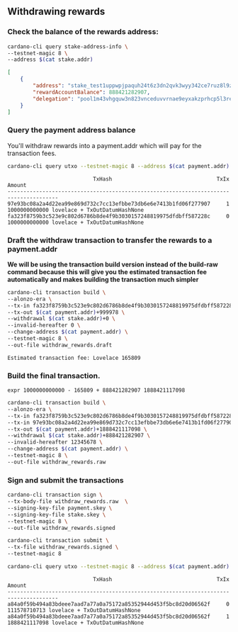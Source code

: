 ## Withdrawing rewards


### Check the balance of the rewards address:
```bash
cardano-cli query stake-address-info \
--testnet-magic 8 \
--address $(cat stake.addr)
```
```json
[
    {
        "address": "stake_test1uppwpjpaquh24t6z3dn2qvk3wyy342ce7ruz8l9z0w2rmact49ugg",
        "rewardAccountBalance": 888421282907,
        "delegation": "pool1m43vhgquw3n823vnceduvvrnae9eyxakzprhcp5l3rey2ye7g6q"
    }
]
```

### Query the payment address balance

You'll withdraw rewards into a payment.addr which will pay for the transaction fees.
```bash
cardano-cli query utxo --testnet-magic 8 --address $(cat payment.addr)
```
```
                           TxHash                                 TxIx        Amount
--------------------------------------------------------------------------------------
97e93bc08a2a4d22ea99e869d732c7cc13efbbe73db6e6e7413b1fd06f277907     1        1000000000000 lovelace + TxOutDatumHashNone
fa323f8759b3c523e9c802d6786b8de4f9b3030157248819975dfdbff587228c     0        1000000000000 lovelace + TxOutDatumHashNone
```

### Draft the withdraw transaction to transfer the rewards to a payment.addr

**We will be using the transaction build version instead of the build-raw command because this will give you the estimated transaction fee automatically and makes building the transaction much simpler**
```bash
cardano-cli transaction build \
--alonzo-era \
--tx-in fa323f8759b3c523e9c802d6786b8de4f9b3030157248819975dfdbff587228c#0 \
--tx-out $(cat payment.addr)+999978 \
--withdrawal $(cat stake.addr)+0 \
--invalid-hereafter 0 \
--change-address $(cat payment.addr) \
--testnet-magic 8 \
--out-file withdraw_rewards.draft
```

`Estimated transaction fee: Lovelace 165809`

### Build the final transaction.

`expr 1000000000000 - 165809 + 888421282907
1888421117098`

```bash
cardano-cli transaction build \
--alonzo-era \
--tx-in fa323f8759b3c523e9c802d6786b8de4f9b3030157248819975dfdbff587228c#0 \
--tx-in 97e93bc08a2a4d22ea99e869d732c7cc13efbbe73db6e6e7413b1fd06f277907#1 \
--tx-out $(cat payment.addr)+1888421117098 \
--withdrawal $(cat stake.addr)+888421282907 \
--invalid-hereafter 12345678 \
--change-address $(cat payment.addr) \
--testnet-magic 8 \
--out-file withdraw_rewards.raw
```

### Sign and submit the transactions
```bash
cardano-cli transaction sign \
--tx-body-file withdraw_rewards.raw  \
--signing-key-file payment.skey \
--signing-key-file stake.skey \
--testnet-magic 8 \
--out-file withdraw_rewards.signed
```
```bash
cardano-cli transaction submit \
--tx-file withdraw_rewards.signed \
--testnet-magic 8
```

```bash
cardano-cli query utxo --testnet-magic 8 --address $(cat payment.addr)
```
```
                           TxHash                                 TxIx  Amount
--------------------------------------------------------------------------------------
a84a0f59b494a83bdeee7aad7a77a0a75172a85352944d453f5bc8d20d06562f     0        111578710713 lovelace + TxOutDatumHashNone
a84a0f59b494a83bdeee7aad7a77a0a75172a85352944d453f5bc8d20d06562f     1        1888421117098 lovelace + TxOutDatumHashNone
```